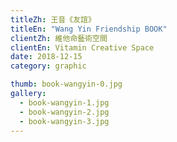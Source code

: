 ```yaml
---
titleZh: 王音《友誼》
titleEn: "Wang Yin Friendship BOOK"
clientZh: 維他命藝術空間
clientEn: Vitamin Creative Space
date: 2018-12-15
category: graphic

thumb: book-wangyin-0.jpg
gallery:
  - book-wangyin-1.jpg
  - book-wangyin-2.jpg
  - book-wangyin-3.jpg
---
```

